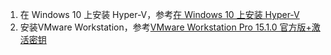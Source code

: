 1. 在 Windows 10 上安装 Hyper-V，参考[在 Windows 10 上安装 Hyper-V](onenote:#在%20Windows%2010%20上安装%20Hyper-V&section-id={605A8367-B519-4AAA-BD72-28C6EF148ADF}&page-id={A4A84B51-CFF4-4B4A-9F52-9AF4D517A39C}&end&base-path=https://d.docs.live.net/d20e030886dac3aa/文档/健%20的笔记本/快速笔记.one)
2. 安装VMware Workstation，参考[VMware Workstation Pro 15.1.0 官方版+激活密钥](onenote:#VMware%20Workstation%20Pro%2015.1.0%20官方版+激活密钥&section-id={605A8367-B519-4AAA-BD72-28C6EF148ADF}&page-id={D4635AA6-A9D1-4503-AC9A-2139BC4BF551}&end&base-path=https://d.docs.live.net/d20e030886dac3aa/文档/健%20的笔记本/快速笔记.one)